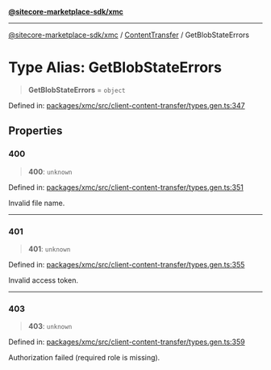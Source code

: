 [**@sitecore-marketplace-sdk/xmc**](../../../../README.md)

***

[@sitecore-marketplace-sdk/xmc](../../../../README.md) / [ContentTransfer](../README.md) / GetBlobStateErrors

# Type Alias: GetBlobStateErrors

> **GetBlobStateErrors** = `object`

Defined in: [packages/xmc/src/client-content-transfer/types.gen.ts:347](https://github.com/Sitecore/marketplace-sdk/blob/893df143248e67d8c66e942a96045542130259a0/packages/xmc/src/client-content-transfer/types.gen.ts#L347)

## Properties

### 400

> **400**: `unknown`

Defined in: [packages/xmc/src/client-content-transfer/types.gen.ts:351](https://github.com/Sitecore/marketplace-sdk/blob/893df143248e67d8c66e942a96045542130259a0/packages/xmc/src/client-content-transfer/types.gen.ts#L351)

Invalid file name.

***

### 401

> **401**: `unknown`

Defined in: [packages/xmc/src/client-content-transfer/types.gen.ts:355](https://github.com/Sitecore/marketplace-sdk/blob/893df143248e67d8c66e942a96045542130259a0/packages/xmc/src/client-content-transfer/types.gen.ts#L355)

Invalid access token.

***

### 403

> **403**: `unknown`

Defined in: [packages/xmc/src/client-content-transfer/types.gen.ts:359](https://github.com/Sitecore/marketplace-sdk/blob/893df143248e67d8c66e942a96045542130259a0/packages/xmc/src/client-content-transfer/types.gen.ts#L359)

Authorization failed (required role is missing).
